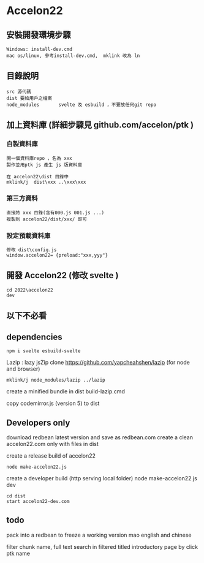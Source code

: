 # Accelon22

## 安裝開發環境步驟
    Windows: install-dev.cmd
    mac os/linux, 參考install-dev.cmd,  mklink 改為 ln
     
## 目錄說明   
    src 源代碼
    dist 要給用戶之檔案
    node_modules       svelte 及 esbuild ，不要放任何git repo
     

## 加上資料庫 (詳細步驟見 github.com/accelon/ptk )

### 自製資料庫
    開一個資料庫repo ，名為 xxx
    製作並用ptk js 產生 js 版資料庫

    在 accelon22\dist 目錄中
    mklink/j  dist\xxx ..\xxx\xxx

### 第三方資料
    直接將 xxx 目錄(含有000.js 001.js ...)
    複製到 accelon22/dist/xxx/ 即可 

### 設定預載資料庫
    修改 dist\config.js 
    window.accelon22= {preload:"xxx,yyy"}

## 開發 Accelon22 (修改 svelte )
    cd 2022\accelon22
    dev
 
 
## 以下不必看
 
 
 ## dependencies

    npm i svelte esbuild-svelte

Lazip : lazy jsZip
clone https://github.com/yapcheahshen/lazip (for node and browser)

    mklink/j node_modules/lazip ../lazip

create a minified bundle in dist
    build-lazip.cmd  

copy codemirror.js (version 5) to dist


## Developers only

download redbean latest version and save as redbean.com
create a clean accelon22.com only with files in dist


create a release build of accelon22

    node make-accelon22.js

create a developer build (http serving local folder)
    node make-accelon22.js dev

    cd dist
    start accelon22-dev.com


## todo
pack into a redbean to freeze a working version
mao english and chinese

filter chunk name, full text search in filtered titled
introductory page by click ptk name

